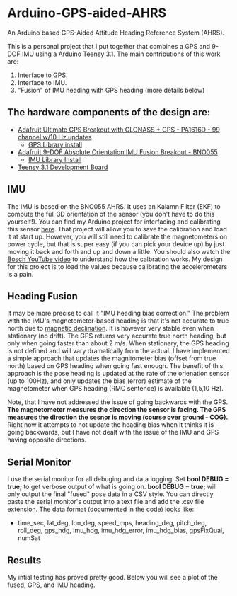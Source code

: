 # Arduino-GPS-aided-AHRS
An Arduino based GPS-Aided Attitude Heading Reference System (AHRS).

This is a personal project that I put together that combines a GPS and 9-DOF IMU using a Arduino Teensy 3.1. The main contributions of this work are:
1. Interface to GPS.
2. Interface to IMU.
3. "Fusion" of IMU heading with GPS heading  (more details below)

## The hardware components of the design are:
* [Adafruit Ultimate GPS Breakout with GLONASS + GPS - PA1616D - 99 channel w/10 Hz updates](https://www.adafruit.com/product/5440)
  * [GPS Library install](https://learn.adafruit.com/adafruit-ultimate-gps/arduino-wiring)
* [Adafruit 9-DOF Absolute Orientation IMU Fusion Breakout - BNO055](https://www.adafruit.com/product/2472)
  * [IMU Library Install](https://learn.adafruit.com/adafruit-bno055-absolute-orientation-sensor/arduino-code)
* [Teensy 3.1 Development Board](https://www.pjrc.com/store/teensy32.html)

## IMU
The IMU is based on the BNO055 AHRS. It uses an Kalamn Filter (EKF) to compute the full 3D orientation of the sensor (you don't have to do this yourself!). You can find my Arduino project for interfacing and calibrating this sensor [here](https://github.com/mwhannan74/Adafruit_BNO055_OrientSensor). That project will allow you to save the calibration and load it at start up. However, you will still need to calibrate the magnetometers on power cycle, but that is super easy (if you can pick your device up) by just moving it back and forth and up and down a little. You should also watch the [Bosch YouTube video](https://www.youtube.com/watch?v=Bw0WuAyGsnY) to understand how the calbration works. My design for this project is to load the values because calibrating the accelerometers is a pain.

## Heading Fusion
It may be more precise to call it "IMU heading bias correction." The problem with the IMU's magnetometer-based heading is that it's not accurate to true north due to [magnetic declination](https://www.ngdc.noaa.gov/geomag/calculators/magcalc.shtml#declination). It is however very stable even when stationary (no drift). The GPS returns very accurate true north heading, but only when going faster than about 2 m/s. When stationary, the GPS heading is not defined and will vary dramatically from the actual. I have implemented a simple approach that updates the magnitometer bias (offset from true north) based on GPS heading when going fast enough. The benefit of this approach is the pose heading is updated at the rate of the orienation sensor (up to 100Hz), and only updates the bias (error) estimate of the magnetometer when GPS heading (RMC sentence) is available (1,5,10 Hz).

Note, that I have not addressed the issue of going backwards with the GPS. **The magnetometer measures the direction the sensor is facing. The GPS measures the direction the sesnor is moving (course over ground - COG).** Right now it attempts to not update the heading bias when it thinks it is going backwards, but I have not dealt with the issue of the IMU and GPS having opposite directions.

## Serial Monitor
I use the serial monitor for all debuging and data logging. Set **bool DEBUG = true;** to get verbose output of what is going on. **bool DEBUG = true;** will only output the final "fused" pose data in a CSV style. You can directly paste the serial monitor's output into a text file and add the .csv file extension. The data format (documented in the code) looks like:
* time_sec, lat_deg, lon_deg, speed_mps, heading_deg, pitch_deg, roll_deg, gps_hdg, imu_hdg, imu_hdg_error, imu_hdg_bias, gpsFixQual, numSat

## Results
My intial testing has proved pretty good. Below you will see a plot of the fused, GPS, and IMU heading.
